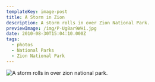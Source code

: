 ```yaml
---
templateKey: image-post
title: A Storm in Zion
description: A storm rolls in over Zion National Park.
previewImage: /img/P-Ug8ar9WHi.jpg
date: 2010-08-30T15:04:10.000Z
tags:
  - photos
  - National Parks
  - Zion National Park
---
```

![A storm rolls in over zion national park.](/img/P-Ug8ar9WHi.jpg)
